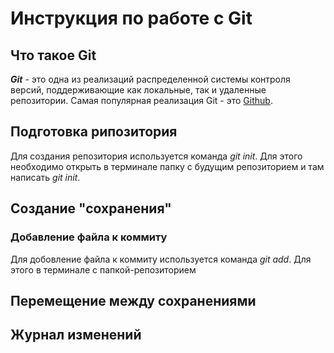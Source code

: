# Инструкция по работе с Git

## Что такое Git
***Git***  - это одна из реализаций распределенной системы контроля версий, поддерживающие как локальные, так и удаленные репозитории. Самая популярная реализация Git - это [Github](https://github.com).

## Подготовка рипозитория
Для создания репозитория используется команда *git init*. Для этого необходимо открыть в терминале папку с будущим репозиторием и там написать *git init*.

## Создание "сохранения"

### Добавление файла к коммиту
Для добовление файла к коммиту используется команда *git add*. Для этого в терминале с папкой-репозиторием

## Перемещение между сохранениями 

## Журнал изменений

##

##

##